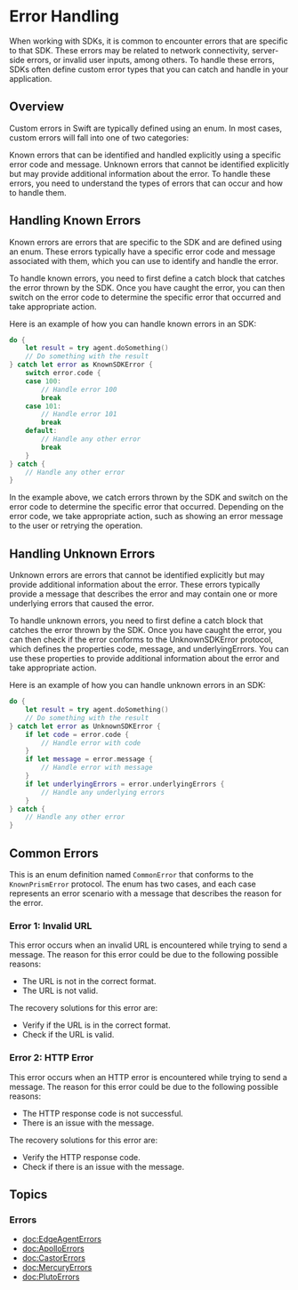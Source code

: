 # Error Handling

When working with SDKs, it is common to encounter errors that are specific to that SDK. These errors may be related to network connectivity, server-side errors, or invalid user inputs, among others. To handle these errors, SDKs often define custom error types that you can catch and handle in your application.

## Overview

Custom errors in Swift are typically defined using an enum. In most cases, custom errors will fall into one of two categories:

Known errors that can be identified and handled explicitly using a specific error code and message.
Unknown errors that cannot be identified explicitly but may provide additional information about the error.
To handle these errors, you need to understand the types of errors that can occur and how to handle them.

## Handling Known Errors

Known errors are errors that are specific to the SDK and are defined using an enum. These errors typically have a specific error code and message associated with them, which you can use to identify and handle the error.

To handle known errors, you need to first define a catch block that catches the error thrown by the SDK. Once you have caught the error, you can then switch on the error code to determine the specific error that occurred and take appropriate action.

Here is an example of how you can handle known errors in an SDK:

```swift
do {
    let result = try agent.doSomething()
    // Do something with the result
} catch let error as KnownSDKError {
    switch error.code {
    case 100:
        // Handle error 100
        break
    case 101:
        // Handle error 101
        break
    default:
        // Handle any other error
        break
    }
} catch {
    // Handle any other error
}
```

In the example above, we catch errors thrown by the SDK and switch on the error code to determine the specific error that occurred. Depending on the error code, we take appropriate action, such as showing an error message to the user or retrying the operation.

## Handling Unknown Errors

Unknown errors are errors that cannot be identified explicitly but may provide additional information about the error. These errors typically provide a message that describes the error and may contain one or more underlying errors that caused the error.

To handle unknown errors, you need to first define a catch block that catches the error thrown by the SDK. Once you have caught the error, you can then check if the error conforms to the UnknownSDKError protocol, which defines the properties code, message, and underlyingErrors. You can use these properties to provide additional information about the error and take appropriate action.

Here is an example of how you can handle unknown errors in an SDK:

```swift
do {
    let result = try agent.doSomething()
    // Do something with the result
} catch let error as UnknownSDKError {
    if let code = error.code {
        // Handle error with code
    }
    if let message = error.message {
        // Handle error with message
    }
    if let underlyingErrors = error.underlyingErrors {
        // Handle any underlying errors
    }
} catch {
    // Handle any other error
}
```

## Common Errors

This is an enum definition named `CommonError` that conforms to the `KnownPrismError` protocol. The enum has two cases, and each case represents an error scenario with a message that describes the reason for the error.

### Error 1: Invalid URL

This error occurs when an invalid URL is encountered while trying to send a message. The reason for this error could be due to the following possible reasons:

- The URL is not in the correct format.
- The URL is not valid.

The recovery solutions for this error are:

- Verify if the URL is in the correct format.
- Check if the URL is valid.

### Error 2: HTTP Error

This error occurs when an HTTP error is encountered while trying to send a message. The reason for this error could be due to the following possible reasons:

- The HTTP response code is not successful.
- There is an issue with the message.

The recovery solutions for this error are:

- Verify the HTTP response code.
- Check if there is an issue with the message.

## Topics

### Errors

- <doc:EdgeAgentErrors>
- <doc:ApolloErrors>
- <doc:CastorErrors>
- <doc:MercuryErrors>
- <doc:PlutoErrors>
